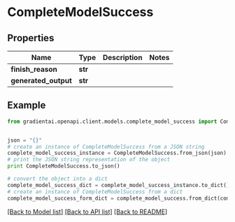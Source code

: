# CompleteModelSuccess


## Properties
Name | Type | Description | Notes
------------ | ------------- | ------------- | -------------
**finish_reason** | **str** |  | 
**generated_output** | **str** |  | 

## Example

```python
from gradientai.openapi.client.models.complete_model_success import CompleteModelSuccess


json = "{}"
# create an instance of CompleteModelSuccess from a JSON string
complete_model_success_instance = CompleteModelSuccess.from_json(json)
# print the JSON string representation of the object
print CompleteModelSuccess.to_json()

# convert the object into a dict
complete_model_success_dict = complete_model_success_instance.to_dict()
# create an instance of CompleteModelSuccess from a dict
complete_model_success_form_dict = complete_model_success.from_dict(complete_model_success_dict)
```
[[Back to Model list]](../README.md#documentation-for-models) [[Back to API list]](../README.md#documentation-for-api-endpoints) [[Back to README]](../README.md)


